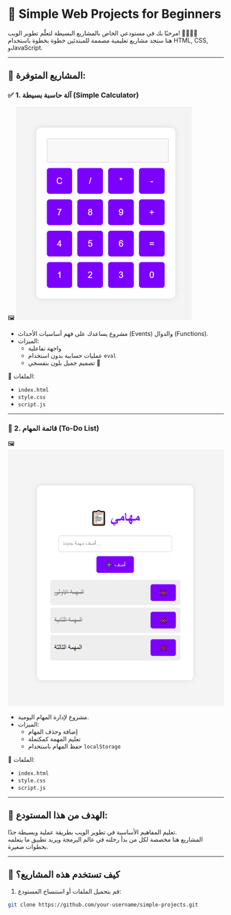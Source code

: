 # 🌟 Simple Web Projects for Beginners

مرحبًا بك في مستودعي الخاص بالمشاريع البسيطة لتعلّم تطوير الويب! 👩‍💻👨‍💻  
هنا ستجد مشاريع تعليمية مصممة للمبتدئين خطوة بخطوة باستخدام HTML, CSS, وJavaScript.

---

## 📁 المشاريع المتوفرة:

### ✅ 1. آلة حاسبة بسيطة (Simple Calculator)
🖼️ ![calculator preview](./calculator_preview.png)
- مشروع يساعدك على فهم أساسيات الأحداث (Events) والدوال (Functions).
- الميزات:
  - واجهة تفاعلية
  - عمليات حسابية بدون استخدام `eval`
  - تصميم جميل بلون بنفسجي 💜

📂 الملفات:
- `index.html`
- `style.css`
- `script.js`

---

### 📝 2. قائمة المهام (To-Do List)
🖼️ ![todo preview](./todo_preview.png)
- مشروع لإدارة المهام اليومية.
- الميزات:
  - إضافة وحذف المهام
  - تعليم المهمة كمكتملة
  - حفظ المهام باستخدام `localStorage`

📂 الملفات:
- `index.html`
- `style.css`
- `script.js`

---

## 🎯 الهدف من هذا المستودع:
تعليم المفاهيم الأساسية في تطوير الويب بطريقة عملية وبسيطة جدًا.  
المشاريع هنا مخصصة لكل من بدأ رحلته في عالم البرمجة ويريد تطبيق ما يتعلمه بخطوات صغيرة.

---

## 🧠 كيف تستخدم هذه المشاريع؟

1. قم بتحميل الملفات أو استنساخ المستودع:
```bash
git clone https://github.com/your-username/simple-projects.git
